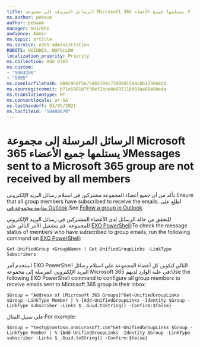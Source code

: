 ```yaml
---
title: الرسائل المرسلة إلى مجموعة Microsoft 365 لا يستلمها جميع الأعضاء
ms.author: pebaum
author: pebaum
manager: mnirkhe
audience: Admin
ms.topic: article
ms.service: o365-administration
ROBOTS: NOINDEX, NOFOLLOW
localization_priority: Priority
ms.collection: Adm_O365
ms.custom:
- "9003200"
- "5995"
ms.openlocfilehash: 080c060f5675065704c7209bd15e4cbb1236b8db
ms.sourcegitcommit: b71e5981b7f30ef2bce4e695118d03aa68a5be4a
ms.translationtype: HT
ms.contentlocale: ar-SA
ms.lasthandoff: 03/05/2021
ms.locfileid: "50480670"
---
```

# <a name="messages-sent-to-a-microsoft-365-group-are-not-received-by-all-members"></a><span data-ttu-id="ac98b-102">الرسائل المرسلة إلى مجموعة Microsoft 365 لا يستلمها جميع الأعضاء</span><span class="sxs-lookup"><span data-stu-id="ac98b-102">Messages sent to a Microsoft 365 group are not received by all members</span></span>

<span data-ttu-id="ac98b-103">تأكد من أن جميع أعضاء المجموعة مشتركين في استلام رسائل البريد الإلكتروني.</span><span class="sxs-lookup"><span data-stu-id="ac98b-103">Ensure that all group members have subscribed to receive the emails.</span></span> <span data-ttu-id="ac98b-104">اطلع على [متابعة مجموعة في Outlook](https://support.microsoft.com/office/e147fc19-f548-4cd2-834f-80c6235b7c36).</span><span class="sxs-lookup"><span data-stu-id="ac98b-104">See [Follow a group in Outlook](https://support.microsoft.com/office/e147fc19-f548-4cd2-834f-80c6235b7c36).</span></span>  

<span data-ttu-id="ac98b-105">للتحقق من حالة الرسائل لدى الأعضاء المشتركين في رسائل البريد الإلكتروني للمجموعة، قم بتشغيل الأمر التالي على [EXO PowerShell](https://docs.microsoft.com/powershell/exchange/connect-to-exchange-online-powershell?view=exchange-ps&preserve-view=true):</span><span class="sxs-lookup"><span data-stu-id="ac98b-105">To check the message status of members who have subscribed to group emails, run the following command on [EXO PowerShell](https://docs.microsoft.com/powershell/exchange/connect-to-exchange-online-powershell?view=exchange-ps&preserve-view=true):</span></span>

`Get-UnifiedGroup <GroupName> | Get-UnifiedGroupLinks -LinkType Subscribers`

<span data-ttu-id="ac98b-106">استخدم أمر EXO PowerShell التالي لتكوين كل أعضاء المجموعة على استلام رسائل البريد الإلكتروني المرسلة إلى مجموعة Microsoft 365 في علبة الوارد لديهم:</span><span class="sxs-lookup"><span data-stu-id="ac98b-106">Use the following EXO PowerShell command to configure all group members to receive emails sent to Microsoft 365 group in their inbox:</span></span>

`$Group = "Address of [Microsoft 365 Groups]"Get-UnifiedGroupLinks $Group -LinkType Member | % {Add-UnifiedGroupLinks -Identity $Group -LinkType subscriber -Links $_.Guid.toString() -Confirm:$false}`

<span data-ttu-id="ac98b-107">على سبيل المثال:</span><span class="sxs-lookup"><span data-stu-id="ac98b-107">For example:</span></span>

`$Group = "testg@contoso.onmicrosoft.com"Get-UnifiedGroupLinks $Group -LinkType Member | % {Add-UnifiedGroupLinks -Identity $Group -LinkType subscriber -Links $_.Guid.toString() -Confirm:$false}`